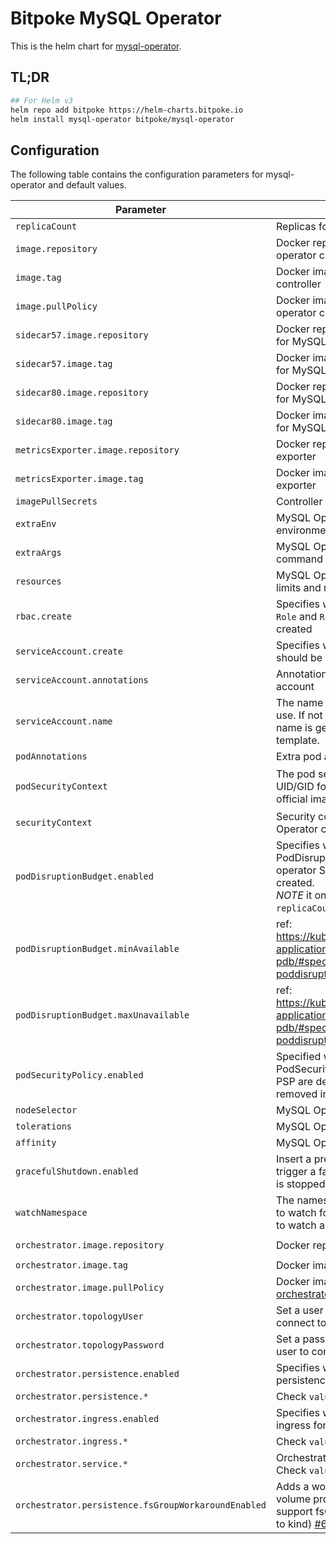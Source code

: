 # Bitpoke MySQL Operator

This is the helm chart for [mysql-operator](https://github.com/bitpoke/mysql-operator).

## TL;DR
```sh
## For Helm v3
helm repo add bitpoke https://helm-charts.bitpoke.io
helm install mysql-operator bitpoke/mysql-operator
```

## Configuration
The following table contains the configuration parameters for mysql-operator and default values.

| Parameter                       | Description                                                                                   | Default value                                           |
| ---                             | ---                                                                                           | ---                                                     |
| `replicaCount`                  | Replicas for controller                                                                       | `1`                                                     |
| `image.repository`              | Docker repository for MySQL operator controller                                               | `docker.io/bitpoke/mysql-operator`                      |
| `image.tag`                     | Docker image tag for MySQL operator controller                                                | `latest`                                                |
| `image.pullPolicy`              | Docker image pull policy for MySQL operator controller                                        | `IfNotPresent`                                          |
| `sidecar57.image.repository`    | Docker repository for sidecar image for MySQL 5.7                                             | `docker.io/bitpoke/mysql-operator-sidecar-5.7`          |
| `sidecar57.image.tag`           | Docker image tag for sidecar image for MySQL 5.7                                              | `latest`                                                |
| `sidecar80.image.repository`    | Docker repository for sidecar image for MySQL 8.0                                             | `docker.io/bitpoke/mysql-operator-sidecar-8.0`          |
| `sidecar80.image.tag`           | Docker image tag for sidecar image for MySQL 8.0                                              | `latest`                                                |
| `metricsExporter.image.repository`    | Docker repository for MySQL metrics exporter                                            | `docker.io/prom/mysqld-exporter`                        |
| `metricsExporter.image.tag`           | Docker image tag for MySQL metrics exporter                                             | `v0.13.0`                                                      |
| `imagePullSecrets`              | Controller image pull secrets                                                                 | `[]`                                                    |
| `extraEnv`                      | MySQL Operator controller extra environment variables                                         | `[]`                                                    |
| `extraArgs`                     | MySQL Operator controller extra command line arguments                                        | `[]`                                                    |
| `resources`                     | MySQL Operator controller resources limits and requests                                       | `{}`                                                    |
| `rbac.create`                   | Specifies whether RBAC objects like `Role` and `RoleBinding` should be created                | `true`                                                  |
| `serviceAccount.create`         | Specifies whether a service account should be created                                         | `true`                                                  |
| `serviceAccount.annotations`    | Annotations to add to the service account                                                     | `{}`                                                    |
| `serviceAccount.name`           | The name of the service account to use. If not set and create is true, a name is generated using the fullname template. | `empty`                       |
| `podAnnotations`                | Extra pod annotations                                                                         | `{}`                                                    |
| `podSecurityContext`            | The pod security context. `65532` is the UID/GID for the nonroot user in the official images  | `{runAsNonRoot: true, runAsUser: 65532, runAsGroup: 65532, fsGroup: 65532}` |
| `securityContext`               | Security context for the MySQL Operator container                                             | `{}`                                                    |
| `podDisruptionBudget.enabled`   | Specifies whether a PodDisruptionBudget for the MySQL operator StatefulSet should be created. <br /> _NOTE_ it only takes effect if `replicaCount` is greated than 1. | `true` |
| `podDisruptionBudget.minAvailable`   | ref: https://kubernetes.io/docs/tasks/run-application/configure-pdb/#specifying-a-poddisruptionbudget | `empty` |
| `podDisruptionBudget.maxUnavailable` | ref: https://kubernetes.io/docs/tasks/run-application/configure-pdb/#specifying-a-poddisruptionbudget | `1`     |
| `podSecurityPolicy.enabled`     | Specified whether a PodSecurityPolicy should be created. PSP are deprecated and this will be removed in the future | `false` |
| `nodeSelector`                  | MySQL Operator pod nodeSelector                                                               | `{}`                                                    |
| `tolerations`                   | MySQL Operator pod tolerations                                                                | `[]`                                                    |
| `affinity`                      | MySQL Operator pod affinity                                                                   | `{}`                                                    |
| `gracefulShutdown.enabled`      | Insert a pre-stop lifecycle hook and trigger a failover when a MySQL pod is stopped           | `true`                                                  |
| `watchNamespace`                | The namespace where the operator to watch for resources. Leave empty to watch all namespaces. | `empty`                                                 |
| `orchestrator.image.repository` | Docker repository for [orchestrator](https://github.com/openark/orchestrator)                 | `docker.io/bitpoke/mysql-operator-orchestrator`         |
| `orchestrator.image.tag`        | Docker image tag for [orchestrator](https://github.com/openark/orchestrator)                  | `latest`                                                |
| `orchestrator.image.pullPolicy` | Docker image pull policy for [orchestrator](https://github.com/openark/orchestrator)          | `IfNotPresent`                                          |
| `orchestrator.topologyUser`     | Set a user for orchestrator to use it to connect to the MySQL cluster                         | `orchestrator`                                          |
| `orchestrator.topologyPassword` | Set a password for the orchestrator user to connect to MySQL cluster                          | `<random string>`                                       |
| `orchestrator.persistence.enabled` | Specifies whether to enable the persistence for Orchestrator pods                          | `true`                                                  |
| `orchestrator.persistence.*`    | Check `values.yaml`                                                                           |                                                         |
| `orchestrator.ingress.enabled`  | Specifies whether to enable the ingress for Orchestrator                                      | `false`                                                 |
| `orchestrator.ingress.*`        | Check `values.yaml`                                                                           |                                                         |
| `orchestrator.service.*`        | Orchestrator `Service` definition. Check `values.yaml`                                        |                                                         |
| `orchestrator.persistence.fsGroupWorkaroundEnabled` | Adds a  workaround for persistent volume provisioners which don't support fsGroup (eg. when deploying to kind) [#615](https://github.com/bitpoke/mysql-operator/issues/615) | `false` |
